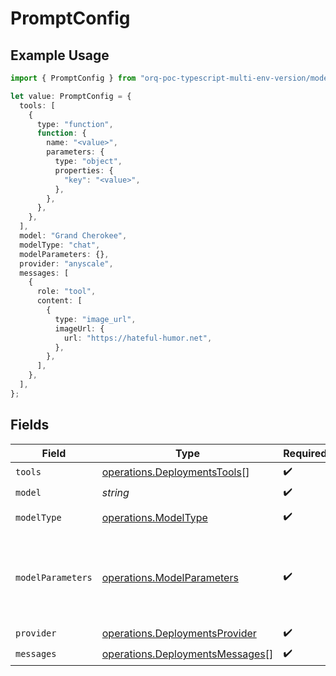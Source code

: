 # PromptConfig

## Example Usage

```typescript
import { PromptConfig } from "orq-poc-typescript-multi-env-version/models/operations";

let value: PromptConfig = {
  tools: [
    {
      type: "function",
      function: {
        name: "<value>",
        parameters: {
          type: "object",
          properties: {
            "key": "<value>",
          },
        },
      },
    },
  ],
  model: "Grand Cherokee",
  modelType: "chat",
  modelParameters: {},
  provider: "anyscale",
  messages: [
    {
      role: "tool",
      content: [
        {
          type: "image_url",
          imageUrl: {
            url: "https://hateful-humor.net",
          },
        },
      ],
    },
  ],
};
```

## Fields

| Field                                                                              | Type                                                                               | Required                                                                           | Description                                                                        |
| ---------------------------------------------------------------------------------- | ---------------------------------------------------------------------------------- | ---------------------------------------------------------------------------------- | ---------------------------------------------------------------------------------- |
| `tools`                                                                            | [operations.DeploymentsTools](../../models/operations/deploymentstools.md)[]       | :heavy_check_mark:                                                                 | N/A                                                                                |
| `model`                                                                            | *string*                                                                           | :heavy_check_mark:                                                                 | N/A                                                                                |
| `modelType`                                                                        | [operations.ModelType](../../models/operations/modeltype.md)                       | :heavy_check_mark:                                                                 | The type of the model                                                              |
| `modelParameters`                                                                  | [operations.ModelParameters](../../models/operations/modelparameters.md)           | :heavy_check_mark:                                                                 | Model Parameters: Not all parameters apply to every model                          |
| `provider`                                                                         | [operations.DeploymentsProvider](../../models/operations/deploymentsprovider.md)   | :heavy_check_mark:                                                                 | N/A                                                                                |
| `messages`                                                                         | [operations.DeploymentsMessages](../../models/operations/deploymentsmessages.md)[] | :heavy_check_mark:                                                                 | N/A                                                                                |